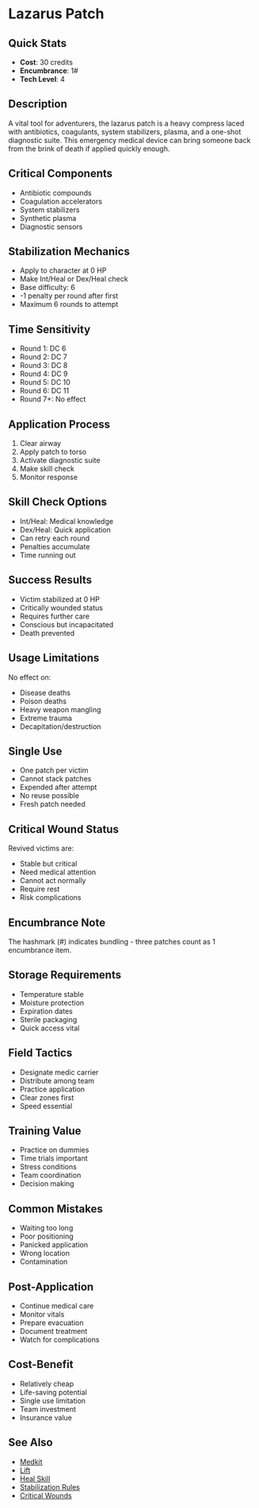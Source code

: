 # Lazarus Patch

## Quick Stats
- **Cost**: 30 credits
- **Encumbrance**: 1#
- **Tech Level**: 4

## Description
A vital tool for adventurers, the lazarus patch is a heavy compress laced with antibiotics, coagulants, system stabilizers, plasma, and a one-shot diagnostic suite. This emergency medical device can bring someone back from the brink of death if applied quickly enough.

## Critical Components
- Antibiotic compounds
- Coagulation accelerators
- System stabilizers
- Synthetic plasma
- Diagnostic sensors

## Stabilization Mechanics
- Apply to character at 0 HP
- Make Int/Heal or Dex/Heal check
- Base difficulty: 6
- -1 penalty per round after first
- Maximum 6 rounds to attempt

## Time Sensitivity
- Round 1: DC 6
- Round 2: DC 7
- Round 3: DC 8
- Round 4: DC 9
- Round 5: DC 10
- Round 6: DC 11
- Round 7+: No effect

## Application Process
1. Clear airway
2. Apply patch to torso
3. Activate diagnostic suite
4. Make skill check
5. Monitor response

## Skill Check Options
- Int/Heal: Medical knowledge
- Dex/Heal: Quick application
- Can retry each round
- Penalties accumulate
- Time running out

## Success Results
- Victim stabilized at 0 HP
- Critically wounded status
- Requires further care
- Conscious but incapacitated
- Death prevented

## Usage Limitations
No effect on:
- Disease deaths
- Poison deaths
- Heavy weapon mangling
- Extreme trauma
- Decapitation/destruction

## Single Use
- One patch per victim
- Cannot stack patches
- Expended after attempt
- No reuse possible
- Fresh patch needed

## Critical Wound Status
Revived victims are:
- Stable but critical
- Need medical attention
- Cannot act normally
- Require rest
- Risk complications

## Encumbrance Note
The hashmark (#) indicates bundling - three patches count as 1 encumbrance item.

## Storage Requirements
- Temperature stable
- Moisture protection
- Expiration dates
- Sterile packaging
- Quick access vital

## Field Tactics
- Designate medic carrier
- Distribute among team
- Practice application
- Clear zones first
- Speed essential

## Training Value
- Practice on dummies
- Time trials important
- Stress conditions
- Team coordination
- Decision making

## Common Mistakes
- Waiting too long
- Poor positioning
- Panicked application
- Wrong location
- Contamination

## Post-Application
- Continue medical care
- Monitor vitals
- Prepare evacuation
- Document treatment
- Watch for complications

## Cost-Benefit
- Relatively cheap
- Life-saving potential
- Single use limitation
- Team investment
- Insurance value

## See Also
- [Medkit](medkit.md)
- [Lift](../pharmaceuticals/lift.md)
- [Heal Skill](../../../character-creation/skills/heal.md)
- [Stabilization Rules](../../../systems/damage-healing/stabilization.md)
- [Critical Wounds](../../../systems/damage-healing/)